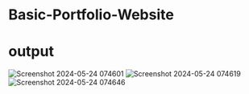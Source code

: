 # Basic-Portfolio-Website
# output
![Screenshot 2024-05-24 074601](https://github.com/parushu18/-Basic-Portfolio-Website/assets/140041145/41a67ae8-63b6-4d27-9a7a-19640a5eeac8)
![Screenshot 2024-05-24 074619](https://github.com/parushu18/-Basic-Portfolio-Website/assets/140041145/b2ee9f27-8efc-4bea-9f4d-38d81c905ef4)
![Screenshot 2024-05-24 074646](https://github.com/parushu18/-Basic-Portfolio-Website/assets/140041145/a1b353a3-cbb2-4940-956d-45c2e9ee61a9)
